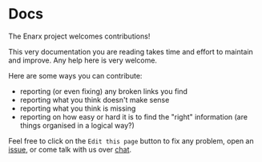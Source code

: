 # Docs
The Enarx project welcomes contributions!

This very documentation you are reading takes time and effort to maintain and
improve. Any help here is very welcome.

Here are some ways you can contribute:
- reporting (or even fixing) any broken links you find
- reporting  what you think doesn't make sense
- reporting what you think is missing
- reporting  on how easy or hard it is to find the "right" information (are things organised in a logical way?)

Feel free to click on the `Edit this page` button to fix any problem, open an [issue](https://github.com/enarx/enarx/labels/documentation), or come talk with us over [chat](https://chat.enarx.dev).
